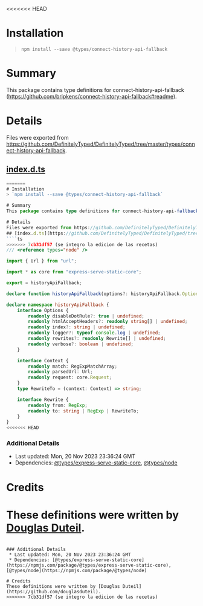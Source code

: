 <<<<<<< HEAD
# Installation
> `npm install --save @types/connect-history-api-fallback`

# Summary
This package contains type definitions for connect-history-api-fallback (https://github.com/bripkens/connect-history-api-fallback#readme).

# Details
Files were exported from https://github.com/DefinitelyTyped/DefinitelyTyped/tree/master/types/connect-history-api-fallback.
## [index.d.ts](https://github.com/DefinitelyTyped/DefinitelyTyped/tree/master/types/connect-history-api-fallback/index.d.ts)
````ts
=======
# Installation
> `npm install --save @types/connect-history-api-fallback`

# Summary
This package contains type definitions for connect-history-api-fallback (https://github.com/bripkens/connect-history-api-fallback#readme).

# Details
Files were exported from https://github.com/DefinitelyTyped/DefinitelyTyped/tree/master/types/connect-history-api-fallback.
## [index.d.ts](https://github.com/DefinitelyTyped/DefinitelyTyped/tree/master/types/connect-history-api-fallback/index.d.ts)
````ts
>>>>>>> 7cb31df57 (se integro la edicion de las recetas)
/// <reference types="node" />

import { Url } from "url";

import * as core from "express-serve-static-core";

export = historyApiFallback;

declare function historyApiFallback(options?: historyApiFallback.Options): core.RequestHandler;

declare namespace historyApiFallback {
    interface Options {
        readonly disableDotRule?: true | undefined;
        readonly htmlAcceptHeaders?: readonly string[] | undefined;
        readonly index?: string | undefined;
        readonly logger?: typeof console.log | undefined;
        readonly rewrites?: readonly Rewrite[] | undefined;
        readonly verbose?: boolean | undefined;
    }

    interface Context {
        readonly match: RegExpMatchArray;
        readonly parsedUrl: Url;
        readonly request: core.Request;
    }
    type RewriteTo = (context: Context) => string;

    interface Rewrite {
        readonly from: RegExp;
        readonly to: string | RegExp | RewriteTo;
    }
}
<<<<<<< HEAD

````

### Additional Details
 * Last updated: Mon, 20 Nov 2023 23:36:24 GMT
 * Dependencies: [@types/express-serve-static-core](https://npmjs.com/package/@types/express-serve-static-core), [@types/node](https://npmjs.com/package/@types/node)

# Credits
These definitions were written by [Douglas Duteil](https://github.com/douglasduteil).
=======

````

### Additional Details
 * Last updated: Mon, 20 Nov 2023 23:36:24 GMT
 * Dependencies: [@types/express-serve-static-core](https://npmjs.com/package/@types/express-serve-static-core), [@types/node](https://npmjs.com/package/@types/node)

# Credits
These definitions were written by [Douglas Duteil](https://github.com/douglasduteil).
>>>>>>> 7cb31df57 (se integro la edicion de las recetas)
